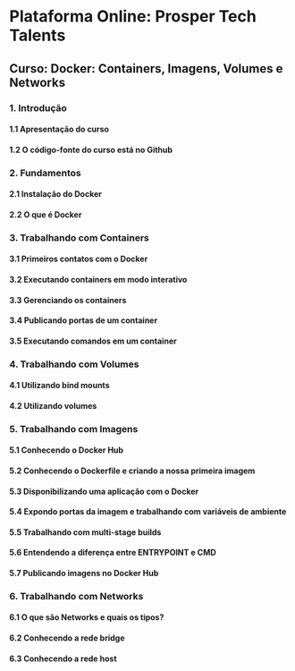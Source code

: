# Plataforma Online: Prosper Tech Talents

## Curso: Docker: Containers, Imagens, Volumes e Networks

### 1. Introdução

#### 1.1 Apresentação do curso

#### 1.2 O código-fonte do curso está no Github

### 2. Fundamentos

#### 2.1 Instalação do Docker

#### 2.2 O que é Docker

### 3. Trabalhando com Containers

#### 3.1 Primeiros contatos com o Docker

#### 3.2 Executando containers em modo interativo

#### 3.3 Gerenciando os containers

#### 3.4 Publicando portas de um container

#### 3.5 Executando comandos em um container

### 4. Trabalhando com Volumes

#### 4.1 Utilizando bind mounts

#### 4.2 Utilizando volumes

### 5. Trabalhando com Imagens

#### 5.1 Conhecendo o Docker Hub

#### 5.2 Conhecendo o Dockerfile e criando a nossa primeira imagem

#### 5.3 Disponibilizando uma aplicação com o Docker

#### 5.4 Expondo portas da imagem e trabalhando com variáveis de ambiente

#### 5.5 Trabalhando com multi-stage builds

#### 5.6 Entendendo a diferença entre ENTRYPOINT e CMD

#### 5.7 Publicando imagens no Docker Hub

### 6. Trabalhando com Networks

#### 6.1 O que são Networks e quais os tipos?

#### 6.2 Conhecendo a rede bridge

#### 6.3 Conhecendo a rede host
